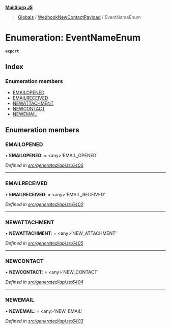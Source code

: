 **[MailSlurp JS](../README.md)**

> [Globals](../README.md) / [WebhookNewContactPayload](../modules/webhooknewcontactpayload.md) / EventNameEnum

# Enumeration: EventNameEnum

**`export`** 

## Index

### Enumeration members

* [EMAILOPENED](webhooknewcontactpayload.eventnameenum.md#emailopened)
* [EMAILRECEIVED](webhooknewcontactpayload.eventnameenum.md#emailreceived)
* [NEWATTACHMENT](webhooknewcontactpayload.eventnameenum.md#newattachment)
* [NEWCONTACT](webhooknewcontactpayload.eventnameenum.md#newcontact)
* [NEWEMAIL](webhooknewcontactpayload.eventnameenum.md#newemail)

## Enumeration members

### EMAILOPENED

•  **EMAILOPENED**:  = \<any>'EMAIL\_OPENED'

*Defined in [src/generated/api.ts:6406](https://github.com/mailslurp/mailslurp-client/blob/ad6aa3d/src/generated/api.ts#L6406)*

___

### EMAILRECEIVED

•  **EMAILRECEIVED**:  = \<any>'EMAIL\_RECEIVED'

*Defined in [src/generated/api.ts:6402](https://github.com/mailslurp/mailslurp-client/blob/ad6aa3d/src/generated/api.ts#L6402)*

___

### NEWATTACHMENT

•  **NEWATTACHMENT**:  = \<any>'NEW\_ATTACHMENT'

*Defined in [src/generated/api.ts:6405](https://github.com/mailslurp/mailslurp-client/blob/ad6aa3d/src/generated/api.ts#L6405)*

___

### NEWCONTACT

•  **NEWCONTACT**:  = \<any>'NEW\_CONTACT'

*Defined in [src/generated/api.ts:6404](https://github.com/mailslurp/mailslurp-client/blob/ad6aa3d/src/generated/api.ts#L6404)*

___

### NEWEMAIL

•  **NEWEMAIL**:  = \<any>'NEW\_EMAIL'

*Defined in [src/generated/api.ts:6403](https://github.com/mailslurp/mailslurp-client/blob/ad6aa3d/src/generated/api.ts#L6403)*

